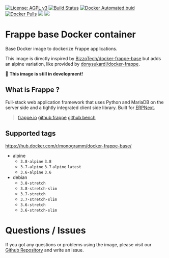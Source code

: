 
[uri_license]: http://www.gnu.org/licenses/agpl.html
[uri_license_image]: https://img.shields.io/badge/License-AGPL%20v3-blue.svg

[![License: AGPL v3][uri_license_image]][uri_license]
[![Build Status](https://travis-ci.org/Monogramm/docker-frappe-base.svg)](https://travis-ci.org/Monogramm/docker-frappe-base)
[![Docker Automated buid](https://img.shields.io/docker/build/monogramm/docker-frappe-base.svg)](https://hub.docker.com/r/monogramm/docker-frappe-base/)
[![Docker Pulls](https://img.shields.io/docker/pulls/monogramm/docker-frappe-base.svg)](https://hub.docker.com/r/monogramm/docker-frappe-base/)
[![](https://images.microbadger.com/badges/version/monogramm/docker-frappe-base.svg)](https://microbadger.com/images/monogramm/docker-frappe-base)
[![](https://images.microbadger.com/badges/image/monogramm/docker-frappe-base.svg)](https://microbadger.com/images/monogramm/docker-frappe-base)

# Frappe base Docker container

Base Docker image to dockerize Frappe applications.

This image is directly inspired by [BizzoTech/docker-frappe-base](https://github.com/BizzoTech/docker-frappe-base) but adds an alpine variation, like provided by [donysukardi/docker-frappe](https://github.com/donysukardi/docker-frappe).

:construction: **This image is still in development!**

## What is Frappe ?

Full-stack web application framework that uses Python and MariaDB on the server side and a tightly integrated client side library. Built for [ERPNext](https://erpnext.com/).

> [frappe.io](https://frappe.io/)
> [github frappe](https://github.com/frappe/frappe)
> [github bench](https://github.com/frappe/bench)

## Supported tags

https://hub.docker.com/r/monogramm/docker-frappe-base/

* alpine
    - `3.8-alpine` `3.8`
    - `3.7-alpine` `3.7` `alpine` `latest`
    - `3.6-alpine` `3.6`
* debian
    - `3.8-stretch`
    - `3.8-stretch-slim`
    - `3.7-stretch`
    - `3.7-stretch-slim`
    - `3.6-stretch`
    - `3.6-stretch-slim`

# Questions / Issues
If you got any questions or problems using the image, please visit our [Github Repository](https://github.com/Monogramm/docker-frappe-base) and write an issue.  
